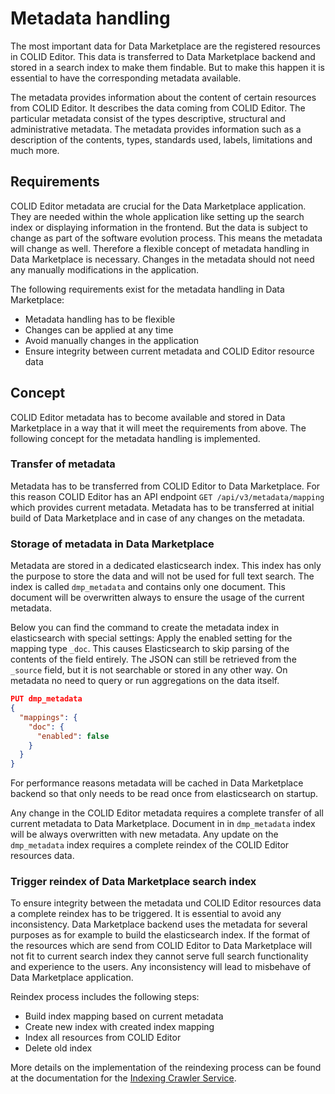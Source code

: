# Metadata handling

The most important data for Data Marketplace are the registered resources in COLID Editor. This data is transferred to Data Marketplace backend and stored in a search index to make them findable. But to make this happen it is essential to have the corresponding metadata available.

The metadata provides information about the content of certain resources from COLID Editor. It describes the data coming from COLID Editor. The particular metadata consist of the types descriptive, structural and administrative metadata. The metadata provides information such as a description of the contents, types, standards used, labels, limitations and much more.

## Requirements

COLID Editor metadata are crucial for the Data Marketplace application. They are needed within the whole application like setting up the search index or displaying information in the frontend. But the data is subject to change as part of the software evolution process. This means the metadata will change as well. Therefore a flexible concept of metadata handling in Data Marketplace is necessary. Changes in the metadata should not need any manually modifications in the application. 

The following requirements exist for the metadata handling in Data Marketplace:

- Metadata handling has to be flexible
- Changes can be applied at any time
- Avoid manually changes in the application
- Ensure integrity between current metadata and COLID Editor resource data

## Concept

COLID Editor metadata has to become available and stored in Data Marketplace in a way that it will meet the requirements from above. The following concept for the metadata handling is implemented.

### Transfer of metadata

Metadata has to be transferred from COLID Editor to Data Marketplace. For this reason COLID Editor has an API endpoint `GET /api/v3/metadata/mapping` which provides current metadata. Metadata has to be transferred at initial build of Data Marketplace and in case of any changes on the metadata. 

### Storage of metadata in Data Marketplace

Metadata are stored in a dedicated elasticsearch index. This index has only the purpose to store the data and will not be used for full text search. The index is called `dmp_metadata` and contains only one document. This document will be overwritten always to ensure the usage of the current metadata. 

Below you can find the command to create the metadata index in elasticsearch with special settings: Apply the enabled setting for the mapping type `_doc`. This causes Elasticsearch to skip parsing of the contents of the field entirely. The JSON can still be retrieved from the `_source` field, but it is not searchable or stored in any other way. On metadata no need to query or run aggregations on the data itself. 

```JSON
PUT dmp_metadata
{
  "mappings": {
    "doc": { 
      "enabled": false
    }
  }
}	
```

For performance reasons metadata will be cached in Data Marketplace backend so that only needs to be read once from elasticsearch on startup. 

Any change in the COLID Editor metadata requires a complete transfer of all current metadata to Data Marketplace. Document in in `dmp_metadata` index will be always overwritten with new metadata.  Any update on the `dmp_metadata` index requires a complete reindex of the COLID Editor resources data.

### Trigger reindex of Data Marketplace search index

To ensure integrity between the metadata und COLID Editor resources data a complete reindex has to be triggered. It is essential to avoid any inconsistency. Data Marketplace backend uses the metadata for several purposes as for example to build the elasticsearch index. If the format of the resources which are send from COLID Editor to Data Marketplace will not fit to current search index they cannot serve full search functionality and experience to the users.  Any inconsistency will lead to misbehave of Data Marketplace application.

Reindex process includes the following steps:

- Build index mapping based on current metadata
- Create new index with created index mapping
- Index all resources from COLID Editor
- Delete old index

More details on the implementation of the reindexing process can be found at the documentation for the [Indexing Crawler Service](application-parts/indexing-crawler-service.md).

